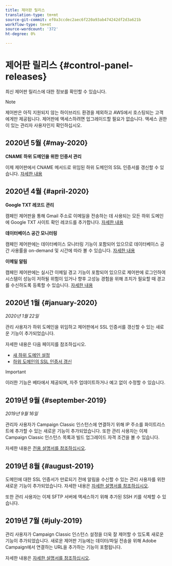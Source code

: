 ```yaml
---
title: 제어판 릴리스
translation-type: tm+mt
source-git-commit: ef0a3ccdec2aec6f220a93ab474242df2d3a621b
workflow-type: tm+mt
source-wordcount: '372'
ht-degree: 0%

---
```



# 제어판 릴리스 {#control-panel-releases}

최신 제어판 릴리스에 대한 정보를 확인할 수 있습니다.

>[!NOTE]
>
>제어판은 아직 지원되지 않는 하이브리드 환경을 제외하고 AWS에서 호스팅되는 고객에게만 제공됩니다. 제어판에 액세스하려면 업그레이드할 필요가 없습니다. 액세스 권한이 있는 관리자 사용자인지 확인하십시오.

## 2020년 5월 {#may-2020}

**CNAME 하위 도메인을 위한 인증서 관리**

이제 제어판에서 CNAME 메서드로 위임된 하위 도메인의 SSL 인증서를 갱신할 수 있습니다. [자세한 내용](subdomains-certificates/using/renewing-subdomain-certificate.md)

## 2020년 4월 {#april-2020}

**Google TXT 레코드 관리**

캠페인 제어판을 통해 Gmail 주소로 이메일을 전송하는 데 사용되는 모든 하위 도메인에 Google TXT 사이트 확인 레코드를 추가합니다. [자세한 내용](subdomains-certificates/using/managing-txt-records.md)

**데이터베이스 공간 모니터링**

캠페인 제어판에는 데이터베이스 모니터링 기능이 포함되어 있으므로 데이터베이스 공간 사용률을 on-demand 및 시간에 따라 볼 수 있습니다. [자세한 내용](performance-monitoring/using/database-monitoring.md)

**이메일 알림**

캠페인 제어판에는 실시간 이메일 경고 기능이 포함되어 있으므로 제어판에 로그인하여 시스템이 성능이 저하될 위험이 있거나 향후 고성능 경험을 위해 조치가 필요할 때 경고를 수신하도록 등록할 수 있습니다. [자세한 내용](performance-monitoring/using/email-alerting.md)

## 2020년 1월 {#january-2020}

*2020년 1월 22일*

관리 사용자가 하위 도메인을 위임하고 제어판에서 SSL 인증서를 갱신할 수 있는 새로운 기능이 추가되었습니다.

자세한 내용은 다음 페이지를 참조하십시오.
* [새 하위 도메인 설정](subdomains-certificates/using/setting-up-new-subdomain.md)
* [하위 도메인의 SSL 인증서 갱신](subdomains-certificates/using/renewing-subdomain-certificate.md)

>[!IMPORTANT]
>
>이러한 기능은 베타에서 제공되며, 자주 업데이트하거나 예고 없이 수정할 수 있습니다.

## 2019년 9월 {#september-2019}

*2019년 9월 16일*

관리자 사용자가 Campaign Classic 인스턴스에 연결하기 위해 IP 주소를 화이트리스트에 추가할 수 있는 새로운 기능이 추가되었습니다.
또한 관리 사용자는 이제 Campaign Classic 인스턴스 목록과 빌드 업그레이드 자격 조건을 볼 수 있습니다.

자세한 내용은 [전용 설명서를 참조하십시오](instances-settings/using/ip-whitelisting-instance-access.md).

## 2019년 8월 {#august-2019}

도메인에 대한 SSL 인증서가 만료되기 전에 알림을 수신할 수 있는 관리 사용자를 위한 새로운 기능이 추가되었습니다. 자세한 내용은 [자세한 설명서를 참조하십시오](subdomains-certificates/using/monitoring-ssl-certificates.md).

또한 관리 사용자는 이제 SFTP 서버에 액세스하기 위해 추가된 SSH 키를 삭제할 수 있습니다.

## 2019년 7월 {#july-2019}

관리 사용자가 Campaign Classic 인스턴스 설정을 더욱 잘 제어할 수 있도록 새로운 기능이 추가되었습니다. 새로운 제어판 기능에는 데이터/파일 전송을 위해 Adobe Campaign에서 연결하는 URL을 추가하는 기능이 포함됩니다.

자세한 내용은 [자세한 설명서를 참조하십시오](instances-settings/using/url-permissions.md).
